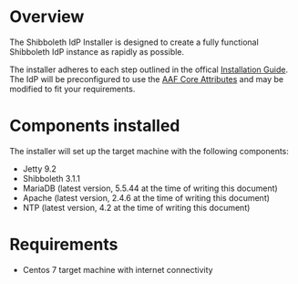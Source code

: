 ---
---

# Overview

The Shibboleth IdP Installer is designed to create a fully functional Shibboleth IdP instance as rapidly as possible.

The installer adheres to each step outlined in the offical [Installation Guide](https://wiki.shibboleth.net/confluence/display/IDP30/Installation). The IdP will be preconfigured to use the [AAF Core Attributes](http://aaf.edu.au/technical/aaf-core-attributes/) and may be modified to fit your requirements.

# Components installed
The installer will set up the target machine with the following components:
- Jetty 9.2
- Shibboleth 3.1.1
- MariaDB (latest version, 5.5.44 at the time of writing this document)
- Apache (latest version, 2.4.6 at the time of writing this document)
- NTP (latest version, 4.2 at the time of writing this document)

# Requirements
- Centos 7 target machine with internet connectivity




